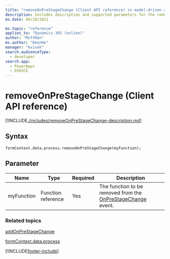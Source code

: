 ```yaml
---
title: "removeOnPreStageChange (Client API reference) in model-driven apps| MicrosoftDocs"
description: Includes description and supported parameters for the removeOnPreStageChange method.
ms.date: 04/19/2021

ms.topic: "reference"
applies_to: "Dynamics 365 (online)"
author: "MsftMan"
ms.author: "DeonHe"
manager: "kvivek"
search.audienceType: 
  - developer
search.app: 
  - PowerApps
  - D365CE
---
```

# removeOnPreStageChange (Client API reference)

[!INCLUDE[./includes/removeOnPreStageChange-description.md](./includes/removeOnPreStageChange-description.md)]

## Syntax

`formContext.data.process.removeOnPreStageChange(myFunction);`

## Parameter

|Name|Type|Required|Description|
|--|--|--|--|
|myFunction|Function reference|Yes|The function to be removed from the [OnPreStageChange](../../events/onprestagechange.md) event.|

### Related topics

[addOnPreStageChange](addOnPreStageChange.md)
 
[formContext.data.process](../../formContext-data-process.md)
 




[!INCLUDE[footer-include](../../../../../../includes/footer-banner.md)]